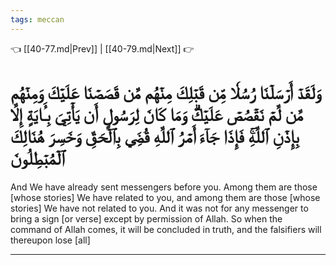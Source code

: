 ```yaml
---
tags: meccan
---
```


👈 [[40-77.md|Prev]] | [[40-79.md|Next]] 👉

# وَلَقَدۡ أَرۡسَلۡنَا رُسُلٗا مِّن قَبۡلِكَ مِنۡهُم مَّن قَصَصۡنَا عَلَيۡكَ وَمِنۡهُم مَّن لَّمۡ نَقۡصُصۡ عَلَيۡكَۗ وَمَا كَانَ لِرَسُولٍ أَن يَأۡتِيَ بِـَٔايَةٍ إِلَّا بِإِذۡنِ ٱللَّهِۚ فَإِذَا جَآءَ أَمۡرُ ٱللَّهِ قُضِيَ بِٱلۡحَقِّ وَخَسِرَ هُنَالِكَ ٱلۡمُبۡطِلُونَ

And We have already sent messengers before you. Among them are those [whose stories] We have related to you, and among them are those [whose stories] We have not related to you. And it was not for any messenger to bring a sign [or verse] except by permission of Allah. So when the command of Allah comes, it will be concluded in truth, and the falsifiers will thereupon lose [all]

---

